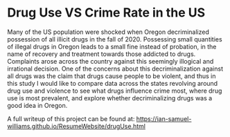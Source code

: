 # Drug Use VS Crime Rate in the US

Many of the US population were shocked when Oregon decriminalized 
possession of all illicit drugs in the fall of 2020. Possessing 
small quantities of illegal drugs in Oregon leads to a small fine instead 
of probation, in the name of recovery and treatment towards those addicted 
to drugs. Complaints arose across the country against this seemingly 
illogical and irrational decision. One of the concerns about this 
decriminalization against all drugs was the claim that drugs cause people 
to be violent, and thus in this study I would like to compare data across 
the states revolving around drug use and violence to see what drugs 
influence crime most, where drug use is most prevalent, and explore 
whether decriminalizing drugs was a good idea in Oregon.

A full writeup of this project can be found at: 
https://ian-samuel-williams.github.io/ResumeWebsite/drugUse.html
